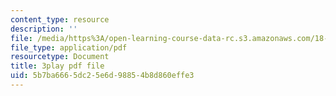 ```yaml
---
content_type: resource
description: ''
file: /media/https%3A/open-learning-course-data-rc.s3.amazonaws.com/18-217-graph-theory-and-additive-combinatorics-fall-2019/5b7ba6665dc25e6d98854b8d860effe3_9gy-CAwx0Ls.pdf
file_type: application/pdf
resourcetype: Document
title: 3play pdf file
uid: 5b7ba666-5dc2-5e6d-9885-4b8d860effe3
---
```

